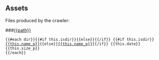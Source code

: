 ## Assets

Files produced by the crawler:

###<a href="./?path={{path}}">{{path}}</a>

<pre><code>{{#each dir}}{{#if this.isdir}}<span class="glyphicon glyphicon-folder-close" aria-hidden="true"></span></i>{{else}}<span class="glyphicon glyphicon-file" aria-hidden="true"></span>{{/if}} {{#if this.isdir}}<a href="./?path={{path}}/{{this.name}}">{{this.name_p}}</a>{{else}}<a href="/{{user_id}}/api/assetget.json?path={{path}}/{{this.name}}">{{this.name_p}}</a>{{/if}} {{this.date}} {{this.size_p}}
{{/each}}</code></pre>